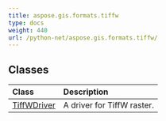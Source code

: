 ```yaml
---
title: aspose.gis.formats.tiffw
type: docs
weight: 440
url: /python-net/aspose.gis.formats.tiffw/
---
```





## **Classes**
| **Class** | **Description** |
| :- | :- |
| [TiffWDriver](/psd/python-net/aspose.gis.formats.tiffw/tiffwdriver/) | A driver for TiffW raster. |
